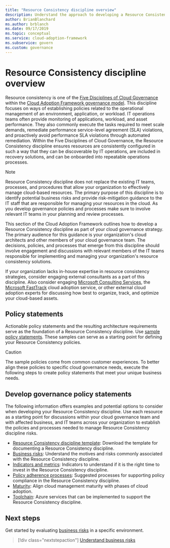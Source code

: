 ```yaml
---
title: "Resource Consistency discipline overview"
description: Understand the approach to developing a Resource Consistency discipline as part of a cloud governance strategy.
author: BrianBlanchard
ms.author: brblanch
ms.date: 09/17/2019
ms.topic: conceptual
ms.service: cloud-adoption-framework
ms.subservice: govern
ms.custom: governance
---
```


# Resource Consistency discipline overview

Resource consistency is one of the [Five Disciplines of Cloud Governance](../governance-disciplines.md) within the [Cloud Adoption Framework governance model](../index.md). This discipline focuses on ways of establishing policies related to the operational management of an environment, application, or workload. IT operations teams often provide monitoring of applications, workload, and asset performance. They also commonly execute the tasks required to meet scale demands, remediate performance service-level agreement (SLA) violations, and proactively avoid performance SLA violations through automated remediation. Within the Five Disciplines of Cloud Governance, the Resource Consistency discipline ensures resources are consistently configured in such a way that they can be discoverable by IT operations, are included in recovery solutions, and can be onboarded into repeatable operations processes.

> [!NOTE]
> Resource Consistency discipline does not replace the existing IT teams, processes, and procedures that allow your organization to effectively manage cloud-based resources. The primary purpose of this discipline is to identify potential business risks and provide risk-mitigation guidance to the IT staff that are responsible for managing your resources in the cloud. As you develop governance policies and processes make sure to involve relevant IT teams in your planning and review processes.

This section of the Cloud Adoption Framework outlines how to develop a Resource Consistency discipline as part of your cloud governance strategy. The primary audience for this guidance is your organization's cloud architects and other members of your cloud governance team. The decisions, policies, and processes that emerge from this discipline should involve engagement and discussions with relevant members of the IT teams responsible for implementing and managing your organization's resource consistency solutions.

If your organization lacks in-house expertise in resource consistency strategies, consider engaging external consultants as a part of this discipline. Also consider engaging [Microsoft Consulting Services](https://www.microsoft.com/industry/services/consulting), the [Microsoft FastTrack](https://azure.microsoft.com/programs/azure-fasttrack) cloud adoption service, or other external cloud adoption experts for discussing how best to organize, track, and optimize your cloud-based assets.

## Policy statements

Actionable policy statements and the resulting architecture requirements serve as the foundation of a Resource Consistency discipline. Use [sample policy statements](./policy-statements.md). These samples can serve as a starting point for defining your Resource Consistency policies.

> [!CAUTION]
> The sample policies come from common customer experiences. To better align these policies to specific cloud governance needs, execute the following steps to create policy statements that meet your unique business needs.

## Develop governance policy statements

The following information offers examples and potential options to consider when developing your Resource Consistency discipline. Use each resource as a starting point for discussions within your cloud governance team and with affected business, and IT teams across your organization to establish the policies and processes needed to manage Resource Consistency discipline risks.

<!-- markdownlint-disable MD033 -->

- [Resource Consistency discipline template](./template.md): Download the template for documenting a Resource Consistency discipline.
- [Business risks](./business-risks.md): Understand the motives and risks commonly associated with the Resource Consistency discipline.
- [Indicators and metrics](./metrics-tolerance.md): Indicators to understand if it is the right time to invest in the Resource Consistency discipline.
- [Policy adherence processes](./compliance-processes.md): Suggested processes for supporting policy compliance in the Resource Consistency discipline.
- [Maturity](./discipline-improvement.md): Align cloud management maturity with phases of cloud adoption.
- [Toolchain](./toolchain.md): Azure services that can be implemented to support the Resource Consistency discipline.

## Next steps

Get started by evaluating [business risks](./business-risks.md) in a specific environment.

> [!div class="nextstepaction"]
> [Understand business risks](./business-risks.md)
